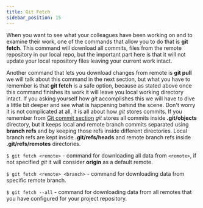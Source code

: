```yaml
---
title: Git Fetch
sidebar_position: 15
---
```


When you want to see what your colleagues have been working on and to examine their work, one of the commands that allow you to do
that is **git fetch**. This command will download all commits, files from the remote repository in our local repo, but the
important part here is that it will not update your local repository files leaving your current work intact.

Another command that lets you download changes from remote is **git pull** we will talk about this command in the next section,
but what you have to remember is that **git fetch** is a safe option, because as stated above once this command finishes its work it will leave you local
working directory intact. If you asking yourself how *git* accomplishes this we will have to dive a little bit deeper and see what
is happening behind the scene. Don't worry it is not complicated at all, it is all about how *git* stores commits. If you remember
from [Git commit section](git-commit/commit.md) *git* stores all commits inside **.git/objects** directory, but it keeps local and remote branch commits
separated using **branch refs** and by keeping those refs inside different directories. Local branch refs are kept inside
**.git/refs/heads** and remote branch refs inside **.git/refs/remotes** directories.

`$ git fetch <remote>` - command for downloading all data from `<remote>`, if not specified *git* it will consider **origin** as a default remote.

`$ git fetch <remote> <branch>` - command for downloading data from specific remote branch.

`$ git fetch --all` - command for downloading data from all remotes that you have configured for your project repository.